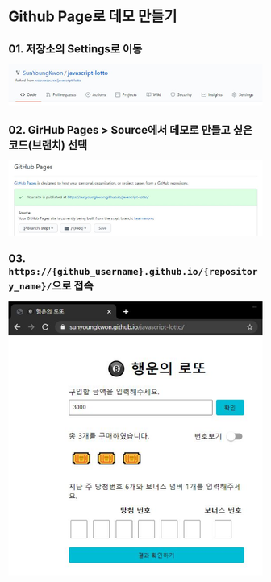 # Github Page로 데모 만들기

## 01. 저장소의 Settings로 이동

![Click Settings](./1.JPG)

## 02. GirHub Pages > Source에서 데모로 만들고 싶은 코드(브랜치) 선택

![Choose source](./2.JPG)

## 03. `https://{github_username}.github.io/{repository_name}/`으로 접속

![Lotto mission demo](./3.JPG)
